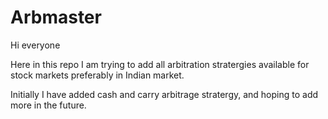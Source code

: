 # Arbmaster

Hi everyone

Here in this repo I am trying to add all arbitration stratergies available for stock markets preferably in Indian market.

Initially I have added cash and carry arbitrage stratergy, and hoping to add more in the future.
